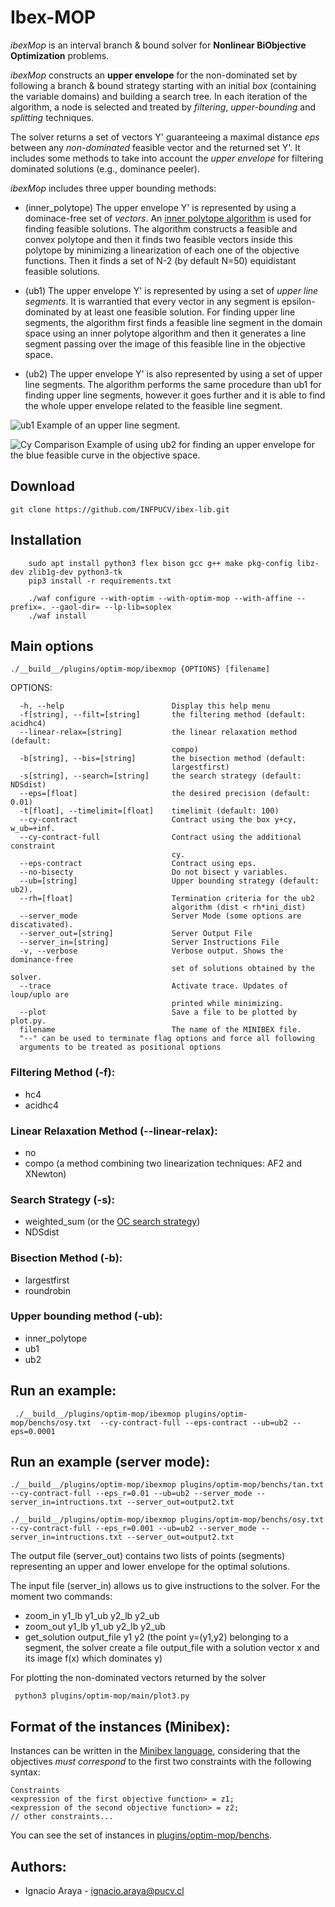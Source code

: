 # Ibex-MOP

*ibexMop* is an interval branch & bound solver for **Nonlinear BiObjective Optimization** problems.

*ibexMop* constructs an **upper envelope** for the non-dominated set
by following a branch & bound strategy starting with an initial *box* (containing the variable domains)
and building a search tree. In each iteration of the algorithm,
a node is selected and treated by *filtering*, *upper-bounding*
and *splitting* techniques.

The solver returns a set of vectors Y' guaranteeing a maximal distance *eps* between
any *non-dominated* feasible vector and the returned set Y'. It includes 
some methods to take into account the *upper envelope* 
for filtering dominated solutions (e.g., dominance peeler).

*ibexMop* includes three upper bounding methods:

  * (inner_polytope) The upper envelope Y' is represented by using a dominace-free set of *vectors*. An
  [inner polytope algorithm](http://citeseerx.ist.psu.edu/viewdoc/download?doi=10.1.1.653.5777&rep=rep1&type=pdf)
  is used for finding feasible solutions. The algorithm constructs a feasible and convex polytope and then it finds
two feasible vectors inside this polytope by minimizing a linearization of each one of the objective functions.
Then it finds a set of N-2 (by default N=50) equidistant feasible solutions.

  * (ub1) The upper envelope Y' is represented by using a set of *upper line segments*. 
  It is warrantied that every vector in any segment is epsilon-dominated 
  by at least one feasible solution. For finding upper line segments, the 
  algorithm first finds a feasible line segment in the domain space using an inner polytope algorithm 
  and then it generates a line segment passing over the image of this feasible line in the objective space. 
  
  * (ub2) The upper envelope Y' is also represented by using a set of upper line segments. 
  The algorithm performs the same procedure than ub1 for finding upper line segments, however
  it goes further and it is able to find the whole upper envelope related to the feasible line segment.

![ub1](https://i.imgur.com/H6zAwpO.png)
Example of an upper line segment.
  
![Cy Comparison](https://i.imgur.com/Wphf10d.png)
Example of using ub2 for finding an upper envelope for the blue feasible curve in the objective space.

## Download
````
git clone https://github.com/INFPUCV/ibex-lib.git
````

## Installation

````
    sudo apt install python3 flex bison gcc g++ make pkg-config libz-dev zlib1g-dev python3-tk
    pip3 install -r requirements.txt
    
    ./waf configure --with-optim --with-optim-mop --with-affine --prefix=. --gaol-dir= --lp-lib=soplex
    ./waf install
````      
       
## Main options
```
./__build__/plugins/optim-mop/ibexmop {OPTIONS} [filename]
```
  OPTIONS:

      -h, --help                        Display this help menu
      -f[string], --filt=[string]       the filtering method (default: acidhc4)
      --linear-relax=[string]           the linear relaxation method (default:
                                        compo)
      -b[string], --bis=[string]        the bisection method (default:
                                        largestfirst)
      -s[string], --search=[string]     the search strategy (default: NDSdist)
      --eps=[float]                     the desired precision (default: 0.01)
      -t[float], --timelimit=[float]    timelimit (default: 100)
      --cy-contract                     Contract using the box y+cy, w_ub=+inf.
      --cy-contract-full                Contract using the additional constraint
                                        cy.
      --eps-contract                    Contract using eps.
      --no-bisecty                      Do not bisect y variables.
      --ub=[string]                     Upper bounding strategy (default: ub2).
      --rh=[float]                      Termination criteria for the ub2
                                        algorithm (dist < rh*ini_dist)
      --server_mode                     Server Mode (some options are discativated).
      --server_out=[string]             Server Output File
      --server_in=[string]              Server Instructions File
      -v, --verbose                     Verbose output. Shows the dominance-free
                                        set of solutions obtained by the solver.
      --trace                           Activate trace. Updates of loup/uplo are
                                        printed while minimizing.
      --plot                            Save a file to be plotted by plot.py.
      filename                          The name of the MINIBEX file.
      "--" can be used to terminate flag options and force all following
      arguments to be treated as positional options

### Filtering Method (-f):
 + hc4
 + acidhc4
### Linear Relaxation Method (--linear-relax):
 + no
 + compo (a method combining two linearization techniques: AF2 and XNewton)
### Search Strategy (-s):
 + weighted_sum (or the [OC search strategy](http://www.sciencedirect.com/science/article/pii/S0377221716303824))
 + NDSdist
### Bisection Method (-b):
 + largestfirst
 + roundrobin
### Upper bounding method (-ub):
 + inner_polytope
 + ub1
 + ub2

## Run an example:

     ./__build__/plugins/optim-mop/ibexmop plugins/optim-mop/benchs/osy.txt  --cy-contract-full --eps-contract --ub=ub2 --eps=0.0001

## Run an example (server mode):

    ./__build__/plugins/optim-mop/ibexmop plugins/optim-mop/benchs/tan.txt --cy-contract-full --eps_r=0.01 --ub=ub2 --server_mode --server_in=intructions.txt --server_out=output2.txt
    
    ./__build__/plugins/optim-mop/ibexmop plugins/optim-mop/benchs/osy.txt --cy-contract-full --eps_r=0.001 --ub=ub2 --server_mode --server_in=intructions.txt --server_out=output2.txt

The output file (server_out) contains two lists of points (segments) representing an upper and lower envelope for the optimal solutions.

The input file (server_in) allows us to give instructions to the solver. For the moment two commands:
* zoom_in y1_lb y1_ub y2_lb y2_ub
* zoom_out y1_lb y1_ub y2_lb y2_ub
* get_solution output_file y1 y2  (the point y=(y1,y2) belonging to a segment, the solver create a file output_file with a solution vector x and its image f(x) which dominates y)

For plotting the non-dominated vectors returned by the solver

     python3 plugins/optim-mop/main/plot3.py



## Format of the instances (Minibex):

Instances can be written in the [Minibex language](http://www.ibex-lib.org/doc/minibex.html),
considering that the objectives *must correspond* to the first two constraints with the following syntax:
```
Constraints
<expression of the first objective function> = z1;
<expression of the second objective function> = z2;
// other constraints...
```
You can see the set of instances in [plugins/optim-mop/benchs](https://github.com/INFPUCV/ibex-lib/tree/master-mop/plugins/optim-mop/benchs).


## Authors:
 - Ignacio Araya - <ignacio.araya@pucv.cl>
